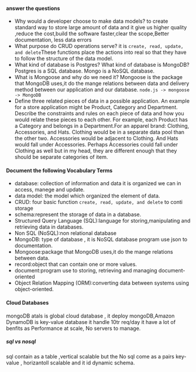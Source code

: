 #### answer the questions
- Why would a developer choose to make data models? to create standard way to store large amount of data and it give us  higher quality ,reduce the cost,build the software faster,clear the scope,Better documentation, less data errors
- What purpose do CRUD operations serve?
it is `create, read, update, and delete`These functions place the actions into real so that they have to follow the structure of the data model.
- What kind of database is Postgres? What kind of database is MongoDB?
Postgres is a SQL database. Mongo is a NoSQL database.
- What is Mongoose and why do we need it?
Mongoose is the package that MongoDB uses,it do the mange relations between data and delivery method between our application and our database. `node.js -> mongoose -> MongoDB`
- Define three related pieces of data in a possible application. An example for a store application might be Product, Category and Department. Describe the constraints and rules on each piece of data and how you would relate these pieces to each other. For example, each Product has a Category and belongs in a Department.For an apparel brand: Clothing, Accessories, and Hats. Clothing would be in a separate data pool than the other two. Accessories would be adjacent to Clothing. And Hats would fall under Accessories. Perhaps Accessories could fall under Clothing as well but in my head, they are different enough that they should be separate categories of item.

#### Document the following Vocabulary Terms
- database: collection of information and data it is organized we can in access, manege and update.
- data model: the model which organized the element of data.
- CRUD: four basic function `create, read, update, and delete` to conti storage 
- schema:represent the storage of data in a database. 
- Structured Query Language (SQL):language for storing,manipulating and retrieving data in databases.
- Non SQL (NoSQL):non relational database
- MongoDB: type of database , it is NoSQL database program use json to documentation.
- Mongoose:package that MongoDB uses,it do the mange relations between data.
- record:object that can contain one or more values.
- document:program use to storing, retrieving and managing document-oriented
- Object Relation Mapping (ORM):converting data between systems using object-oriented.
#### Cloud Databases 
mongoDB atals is global cloud database , it deploy mongoDB,Amazon DynamoDB is key-value database it handle 10tr req/day it have a lot of benfits as Performance at scale, No servers to manage.
##### sql vs nosql 
sql contain as a table ,vertical scalable but the No sql come as a pairs key-value , horizantoll scalable and it id dynamic schema.
